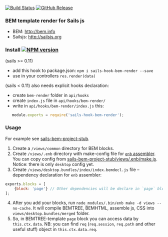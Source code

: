 [![Build Status](https://travis-ci.org/alexbaumgertner/sails-hook-bem-render.svg)](https://travis-ci.org/alexbaumgertner/sails-hook-bem-render) [![GitHub Release](https://img.shields.io/github/release/alexbaumgertner/sails-hook-bem-render.svg)](https://github.com/alexbaumgertner/sails-hook-bem-render/releases)

### BEM template render for Sails js

* BEM: http://bem.info
* Sailsjs: http://sailsjs.org

### Install [![NPM version](https://badge.fury.io/js/sails-hook-bem-render.svg)](http://badge.fury.io/js/sails-hook-bem-render)
(sails >= 0.11)
* add this hook to package.json: `npm i sails-hook-bem-render --save`
* use in your controllers `res.render(data)`

(sails < 0.11) also needs explicit hooks declaration:
* create `bem-render` folder in `api/hooks`
* create `index.js` file in `api/hooks/bem-render/`
* write in `api/hooks/bem-render/index.js` this:
```js
   module.exports = require('sails-hook-bem-render');
```
### Usage
For example see [sails-bem-project-stub](https://github.com/alexbaumgertner/sails-bem-project-stub).

1. Create a `/views/common` directory for BEM blocks.
2. Create `/views/.enb` directory with make-config file for [`enb` assembler](https://github.com/enb-make/enb).
You can copy config from [sails-bem-project-stub/views/.enb/make.js](https://github.com/alexbaumgertner/sails-bem-project-stub/blob/master/views/.enb/make.js). Notice: there is only `desktop` config yet.
3. Create `/views/desktop.bundles/index/index.bemdecl.js` file – dependency declaration for `enb` assembler:
```js
exports.blocks = [
    {block: 'page'} // Other dependencies will be declare in `page` block.
];
```
4. After you add your blocks, run `node_modules/.bin/enb make -d views --no-cache`. It will compile BEMTREE, BEMHTML, assemble js, CSS into `views/desktop.bundles/merged` folder.
5. So, in BEMTREE-template `page` block you can access data by `this.ctx.data`.
NB: you can find `req` (`req.session`, `req.path` and other useful stuff) object in `this.ctx.data.req`.
